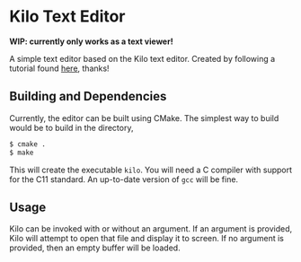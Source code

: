# Kilo Text Editor

**WIP: currently only works as a text viewer!**

A simple text editor based on the Kilo text editor. Created by following a 
tutorial found [here](https://viewsourcecode.org/snaptoken/kilo/index.html),
thanks!

## Building and Dependencies

Currently, the editor can be built using CMake. The simplest way to build would
be to build in the directory,

```bash
$ cmake .
$ make
```

This will create the executable `kilo`. You will need a C compiler with support
for the C11 standard. An up-to-date version of `gcc` will be fine.

## Usage

Kilo can be invoked with or without an argument. If an argument is provided,
Kilo will attempt to open that file and display it to screen. If no argument is
provided, then an empty buffer will be loaded.
